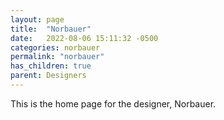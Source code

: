 ```yaml
---
layout: page
title:  "Norbauer"
date:   2022-08-06 15:11:32 -0500
categories: norbauer
permalink: "norbauer"
has_children: true
parent: Designers
---
```

This is the home page for the designer, Norbauer.
